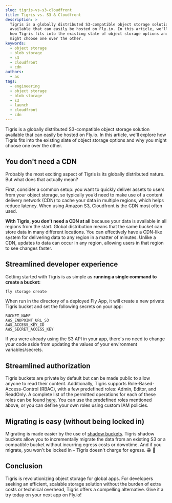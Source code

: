 ```yaml
---
slug: tigris-vs-s3-cloudfront
title: Tigris vs. S3 & Cloudfront
description: >
  Tigris is a globally distributed S3-compatible object storage solution
  available that can easily be hosted on Fly.io. In this article, we'll explore
  how Tigris fits into the existing slate of object storage options and why you
  might choose one over the other.
keywords:
  - object storage
  - blob storage
  - s3
  - cloudfront
  - cdn
authors:
  - as
tags:
  - engineering
  - object storage
  - blob storage
  - s3
  - launch
  - cloudfront
  - cdn
---
```


Tigris is a globally distributed S3-compatible object storage solution available
that can easily be hosted on Fly.io. In this article, we'll explore how Tigris
fits into the existing slate of object storage options and why you might choose
one over the other.

## You don't need a CDN

Probably the most exciting aspect of Tigris is its globally distributed nature.
But what does that actually mean?

First, consider a common setup: you want to quickly deliver assets to users from
your object storage, so typically you’d need to make use of a content delivery
network (CDN) to cache your data in multiple regions, which helps reduce
latency. When using Amazon S3, Cloudfront is the CDN most often used.

<!-- truncate -->

**With Tigris, you don’t need a CDN at all** because your data is available in
all regions from the start. Global distribution means that the same bucket can
store data in many different locations. You can effectively have a CDN-like
system for delivering data to any region in a matter of minutes. Unlike a CDN,
updates to data can occur in any region, allowing users in that region to see
changes faster.

## Streamlined developer experience

Getting started with Tigris is as simple as **running a single command to create
a bucket:**

```bash
fly storage create
```

When run in the directory of a deployed Fly App, it will create a new private
Tigris bucket and set the following secrets on your app:

```
BUCKET_NAME
AWS_ENDPOINT_URL_S3
AWS_ACCESS_KEY_ID
AWS_SECRET_ACCESS_KEY
```

If you were already using the S3 API in your app, there's no need to change your
code aside from updating the values of your environment variables/secrets.

## Streamlined authorization

Tigris buckets are private by default but can be made public to allow anyone to
read their content. Additionally, Tigris supports Role-Based-Access-Control
(RBAC), with a few predefined roles: Admin, Editor, and ReadOnly. A complete
list of the permitted operations for each of these roles can be found
[here](https://www.tigrisdata.com/docs/concepts/authnz/#role-based-access-control-rbac).
You can use the predefined roles mentioned above, or you can define your own
roles using custom IAM policies.

## Migrating is easy (without being locked in)

Migrating is made easier by the use of
[shadow buckets](https://www.tigrisdata.com/docs/migration/). Tigris shadow
buckets allow you to incrementally migrate the data from an existing S3 or a
compatible bucket without incurring egress costs or downtime. And if you
migrate, you won't be locked in – Tigris doesn't charge for egress. 😀 💸

## Conclusion

Tigris is revolutionizing object storage for global apps. For developers seeking
an efficient, scalable storage solution without the burden of extra costs or
technical overhead, Tigris offers a compelling alternative. Give it a try today
on your next app on Fly.io!
